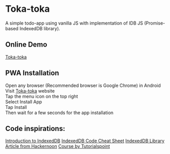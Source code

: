 # Toka-toka
A simple todo-app using vanilla JS with implementation of IDB JS (Promise-based IndexedDB library).

## Online Demo
[Toka-toka](https://toka-toka.netlify.app/)

## PWA Installation
Open any browser (Recommended browser is Google Chrome) in Android
<br />
Visit [Toka-toka](https://toka-toka.netlify.app/) website
<br />
Tap the menu icon on the top right
<br />
Select Install App
<br />
Tap Install
<br />
Then wait for a few seconds for the app installation

## Code inspirations:
[Introduction to IndexedDB](https://web.dev/indexeddb/)
[IndexedDB Code Cheat Sheet](https://github.com/stevesohcot/indexeddb/blob/master/index.html)
[IndexedDB Library](https://github.com/jakearchibald/idb)
[Article from Hackernoon](https://hackernoon.com/use-indexeddb-with-idb-a-1kb-library-that-makes-it-easy-8p1f3yqq)
[Course by Tutorialspoint](https://www.tutorialspoint.com/html5/html5_indexeddb.htm)

